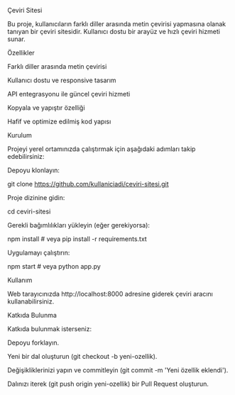 Çeviri Sitesi

Bu proje, kullanıcıların farklı diller arasında metin çevirisi yapmasına olanak tanıyan bir çeviri sitesidir. Kullanıcı dostu bir arayüz ve hızlı çeviri hizmeti sunar.

Özellikler

Farklı diller arasında metin çevirisi

Kullanıcı dostu ve responsive tasarım

API entegrasyonu ile güncel çeviri hizmeti

Kopyala ve yapıştır özelliği

Hafif ve optimize edilmiş kod yapısı

Kurulum

Projeyi yerel ortamınızda çalıştırmak için aşağıdaki adımları takip edebilirsiniz:

Depoyu klonlayın:

git clone https://github.com/kullaniciadi/ceviri-sitesi.git

Proje dizinine gidin:

cd ceviri-sitesi

Gerekli bağımlılıkları yükleyin (eğer gerekiyorsa):

npm install  # veya pip install -r requirements.txt

Uygulamayı çalıştırın:

npm start  # veya python app.py

Kullanım

Web tarayıcınızda http://localhost:8000 adresine giderek çeviri aracını kullanabilirsiniz.

Katkıda Bulunma

Katkıda bulunmak isterseniz:

Depoyu forklayın.

Yeni bir dal oluşturun (git checkout -b yeni-ozellik).

Değişikliklerinizi yapın ve commitleyin (git commit -m 'Yeni özellik eklendi').

Dalınızı iterek (git push origin yeni-ozellik) bir Pull Request oluşturun.
